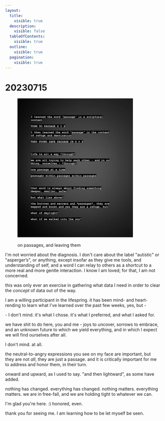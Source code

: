 ```yaml
---
layout:
  title:
    visible: true
  description:
    visible: false
  tableOfContents:
    visible: true
  outline:
    visible: true
  pagination:
    visible: true
---
```


# 20230715

<div align="left">

<figure><img src="../../.gitbook/assets/360035379_807266394171846_585279753567386004_n.jpg" alt="" width="375"><figcaption><p>on passages, and leaving them</p></figcaption></figure>

</div>

I'm not worried about the diagnosis. I don't care about the label "autistic" or "asperger’s", or anything, except insofar as they give me tools, and understanding of self, and a word I can relay to others as a shortcut to a more real and more gentle interaction. I know I am loved; for that, I am not concerned.

this was only ever an exercise in gathering what data I need in order to clear the _concept_ of data out of the way.

I am a willing participant in the lifespring. it has been mind- and heart-rending to learn what I've learned over the past few weeks, yes, but -

\- I don't mind. it's what I chose. it's what I preferred, and what I asked for.

we have shit to do here, you and me - joys to uncover, sorrows to embrace, and an unknown future to which we yield everything, and in which I expect we will find ourselves after all.

I don't mind. at all.

the neutral-to-angry expressions you see on my face are important, but they are not _all_, they are just a passage. and it is critically important for me to address and honor them, in their turn.

onward and upward, as I used to say. "and then lightward", as some have added.

nothing has changed. everything has changed. nothing matters. everything matters. we are in free-fall, and we are holding tight to whatever we can.

I'm glad you're here. :) honored, even.

thank you for seeing me. I am learning how to be let myself be seen.
